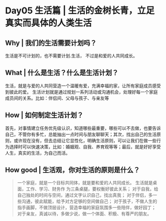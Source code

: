 # Day05 生活篇 | 生活的金树长青，立足真实而具体的人类生活

## Why | 我们的生活需要计划吗？

⽣活是不可计划的，也不需要计划.⽣活， 不过是和爱的⼈共同成⻓。

## What | 什么是生活？什么是生活计划？

生活，就是与爱的人共同营造一个温暖有爱，充满幸福的家，让所有家庭成员感受到彼此的爱。
生活计划就是通过规划一系列活动或沟通机会，处理好每一个家庭成员间的关系。比如：伴侣间、父母与孩子、与亲友等

## How | 如何制定生活计划？

首先，对事情建立任务优先级认识，知道哪些最重要，哪些可以不去做，也要告诉自己，不管你有多忙，总能抽出一点时间与朋友聊聊天；其次，找出自己的生活原则，或许现在没有，但去总结让它显性化，明确生活原则，可以让我们在做一些行为选择时可以快速决策，比如：婚姻观、自我、养育观等等；最后，就是好好享受人生，真实的生活，为自己而活。

## How good | 生活观，你对生活的原则是什么？

> ⼀个家庭，就是一个⽬标共同体，就是要和爱的人共同成长。
> 生活就是桌面，工作、学习、财务作 为三条桌腿，要权衡好彼此关系；
> 对于自我，给自己独处的时间与空间，通过文字认识自己，找出真我；
> 对于伴侣，多一些沟通，彼此赋能，给予对方足够的空间做自己；
> 对于孩子，不做人生的指手画脚，不做顶层设计，营造幸福的家庭氛围多一些陪伴，做好园丁；
> 对于亲友，真诚以待，多做少说，做一个体面、积极、有尊严的朋友。
